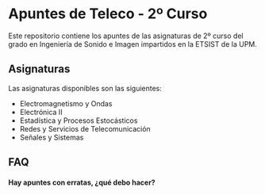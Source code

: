 # Apuntes de Teleco - 2º Curso
Este repositorio contiene los apuntes de las asignaturas de 2º curso del grado en Ingeniería de Sonido e Imagen impartidos en la ETSIST de la UPM.

## Asignaturas
Las asignaturas disponibles son las siguientes:
- Electromagnetismo y Ondas
- Electrónica II
- Estadística y Procesos Estocásticos
- Redes y Servicios de Telecomunicación
- Señales y Sistemas

## FAQ
#### Hay apuntes con erratas, ¿qué debo hacer?
